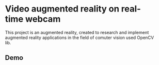 # Video augmented reality on real-time webcam
This project is an augmented reality, created to research and implement augmented reality applications in the field of comuter vision used OpenCV lib.

## Demo
